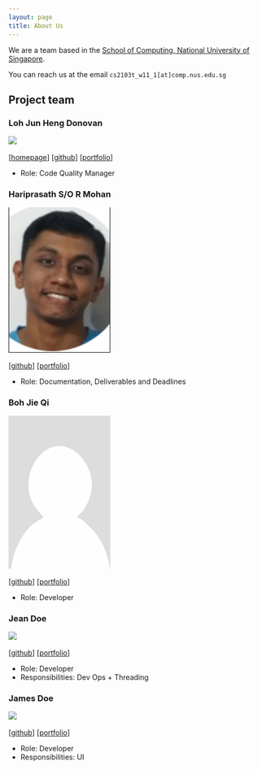 ```yaml
---
layout: page
title: About Us
---
```


We are a team based in the [School of Computing, National University of Singapore](http://www.comp.nus.edu.sg).

You can reach us at the email `cs2103t_w11_1[at]comp.nus.edu.sg`

## Project team

### Loh Jun Heng Donovan

<img src="images/captainkeqing.png" width="200px">

[[homepage](http://www.comp.nus.edu.sg/~damithch)]
[[github](https://github.com/CaptainKeqing)]
[[portfolio](team/captainkeqing.md)]

* Role: Code Quality Manager

### Hariprasath S/O R Mohan

<img src="images/hm33-stu.png" width="200px">

[[github](http://github.com/HM33-Stu)]
[[portfolio](team/hm33-stu.md)]

* Role: Documentation, Deliverables and Deadlines

### Boh Jie Qi

<img src="images/jieqiboh.png" width="200px">

[[github](https://github.com/jieqiboh)]
[[portfolio](team/jieqiboh)]

* Role: Developer

### Jean Doe

<img src="images/johndoe.png" width="200px">

[[github](http://github.com/johndoe)]
[[portfolio](team/jieqiboh)]

* Role: Developer
* Responsibilities: Dev Ops + Threading

### James Doe

<img src="images/johndoe.png" width="200px">

[[github](http://github.com/johndoe)]
[[portfolio](team/jieqiboh)]

* Role: Developer
* Responsibilities: UI
